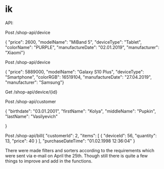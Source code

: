 # ik
API:

Post /shop-api/device


 {
        "price": 2600,
        "modelName": "MiBand 5",
        "deviceType": "Tablet",
        "colorName": "PURPLE",
     "manufactureDate": "02.01.2019",
        "manufacturer": "Xiaomi"}

Post /shop-api/device


 {
        "price": 5889000,
        "modelName": "Galaxy S10 Plus",
        "deviceType": "Smartphone",
    "colorRGB": 16519104,
        "manufactureDate": "27.04.2019",
        "manufacturer": "Samsung"}

Get /shop-api/device/{id}


Post /shop-api/customer

{
"birthdate": "03.01.2001",
 "firstName": "Kolya",
 "middleName": "Pupkin",
 "lastName": "Vasilyevich"

}

Post /shop-api/bill{
    "customerId": 2,
    "items": [
{
  "deviceId": 56,
            "quantity": 13,
            "price": 40
}
 ],
    "purchaseDateTime": "01.02.1998 12:36:04"
}

There were made filters and sorters according to the requirements which were sent via e-mail on April the 25th.
Though still there is quite a few things to improve and add in the functions.